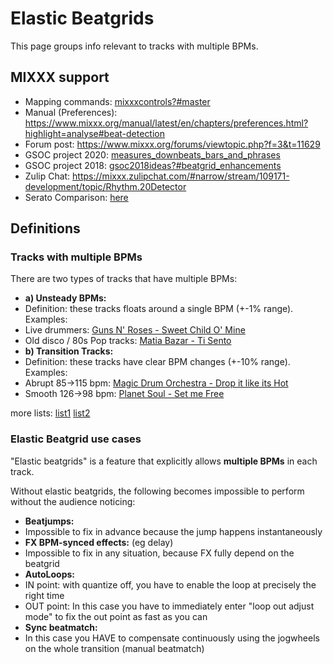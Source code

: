 # Elastic Beatgrids

This page groups info relevant to tracks with multiple BPMs.

## MIXXX support

  - Mapping commands: [mixxxcontrols?\#master](mixxxcontrols?#master)
  - Manual (Preferences):
    <https://www.mixxx.org/manual/latest/en/chapters/preferences.html?highlight=analyse#beat-detection>
  - Forum post: <https://www.mixxx.org/forums/viewtopic.php?f=3&t=11629>
  - GSOC project 2020:
    [measures\_downbeats\_bars\_and\_phrases](measures_downbeats_bars_and_phrases)
  - GSOC project 2018:
    [gsoc2018ideas?\#beatgrid\_enhancements](gsoc2018ideas?#beatgrid_enhancements)
  - Zulip Chat:
    <https://mixxx.zulipchat.com/#narrow/stream/109171-development/topic/Rhythm.20Detector>
  - Serato Comparison:
    [here](https://www.reddit.com/r/DJs/comments/gs49z6/serato_or_rekordbox_now_that_rekordbox_needs_a/fs313ck/)

## Definitions

### Tracks with multiple BPMs

There are two types of tracks that have multiple BPMs:

  - **a) Unsteady BPMs:** 
  - Definition: these tracks floats around a single BPM (+-1% range).
    Examples:
  - Live drummers: [Guns N' Roses - Sweet Child O'
    Mine](https://www.youtube.com/watch?v=1w7OgIMMRc4)
  - Old disco / 80s Pop tracks: [Matia Bazar - Ti
    Sento](https://www.youtube.com/watch?v=uk7bR54G2BA)
  - **b) Transition Tracks:**
  - Definition: these tracks have clear BPM changes (+-10% range).
    Examples:
  - Abrupt 85-\>115 bpm: [Magic Drum Orchestra - Drop it like its
    Hot](https://youtu.be/W-nrHptw4Ow)
  - Smooth 126-\>98 bpm: [Planet Soul - Set me
    Free](https://www.youtube.com/watch?v=v5HEfbxk7Mw)

more lists:
[list1](https://www.reddit.com/r/DJs/comments/2hmtgc/do_you_know_of_any_house_songs_that_increase_in/)
[list2](https://www.reddit.com/r/DJs/comments/ybt30/transition_tracks/)

### Elastic Beatgrid use cases

"Elastic beatgrids" is a feature that explicitly allows **multiple
BPMs** in each track.

Without elastic beatgrids, the following becomes impossible to perform
without the audience noticing:

  - **Beatjumps:** 
  - Impossible to fix in advance because the jump happens
    instantaneously
  - **FX BPM-synced effects:** (eg delay)
  - Impossible to fix in any situation, because FX fully depend on the
    beatgrid
  - **AutoLoops:**
  - IN point: with quantize off, you have to enable the loop at
    precisely the right time
  - OUT point: In this case you have to immediately enter "loop out
    adjust mode" to fix the out point as fast as you can 
  - **Sync beatmatch:**
  - In this case you HAVE to compensate continuously using the jogwheels
    on the whole transition (manual beatmatch)
